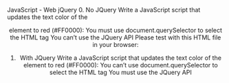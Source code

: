 JavaScript - Web jQuery
0. No JQuery
Write a JavaScript script that updates the text color of the <header> element to red (#FF0000):
You must use document.querySelector to select the HTML tag
You can’t use the JQuery API
Please test with this HTML file in your browser:

1. With JQuery
Write a JavaScript script that updates the text color of the <header> element to red (#FF0000):
You can’t use document.querySelector to select the HTML tag
You must use the JQuery API
